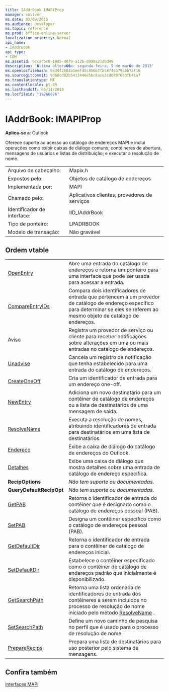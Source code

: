 ```yaml
---
title: IAddrBook IMAPIProp
manager: soliver
ms.date: 03/09/2015
ms.audience: Developer
ms.topic: reference
ms.prod: office-online-server
localization_priority: Normal
api_name:
- IAddrBook
api_type:
- COM
ms.assetid: 9ccacbc0-10d5-40f9-a12b-d090a21d0d49
description: '�ltima altera��o: segunda-feira, 9 de mar�o de 2015'
ms.openlocfilehash: 0e39f2603a1eef45c456b7fb58744b79c6b75f16
ms.sourcegitcommit: 9d60cd82b5413446e5bc8ace2cd689f683fb41a7
ms.translationtype: MT
ms.contentlocale: pt-BR
ms.lasthandoff: 06/11/2018
ms.locfileid: "19766876"
---
```

# <a name="iaddrbook--imapiprop"></a>IAddrBook: IMAPIProp

  
  
**Aplica-se a**: Outlook 
  
Oferece suporte ao acesso ao catálogo de endereços MAPI e inclui operações como exibir caixas de diálogo comuns; contêineres de abertura, mensagens de usuários e listas de distribuição; e executar a resolução de nome.
  
|||
|:-----|:-----|
|Arquivo de cabeçalho:  <br/> |Mapix.h  <br/> |
|Expostos pelo:  <br/> |Objetos de catálogo de endereços  <br/> |
|Implementada por:  <br/> |MAPI  <br/> |
|Chamado pelo:  <br/> |Aplicativos clientes, provedores de serviços  <br/> |
|Identificador de interface:  <br/> |IID_IAddrBook  <br/> |
|Tipo de ponteiro:  <br/> |LPADRBOOK  <br/> |
|Modelo de transação:  <br/> |Não gravável  <br/> |
   
## <a name="vtable-order"></a>Ordem vtable

|||
|:-----|:-----|
|[OpenEntry](iaddrbook-openentry.md) <br/> |Abre uma entrada do catálogo de endereços e retorna um ponteiro para uma interface que pode ser usada para acessar a entrada.  <br/> |
|[CompareEntryIDs](iaddrbook-compareentryids.md) <br/> |Compara dois identificadores de entrada que pertencem a um provedor de catálogo de endereço específico para determinar se eles se referem ao mesmo objeto de catálogo de endereços.  <br/> |
|[Aviso](iaddrbook-advise.md) <br/> |Registra um provedor de serviço ou cliente para receber notificações sobre alterações em uma ou mais entradas no catálogo de endereços.  <br/> |
|[Unadvise](iaddrbook-unadvise.md) <br/> |Cancela um registro de notificação que tenha estabelecido para uma entrada do catálogo de endereços.  <br/> |
|[CreateOneOff](iaddrbook-createoneoff.md) <br/> |Cria um identificador de entrada para um endereço one-off.  <br/> |
|[NewEntry](iaddrbook-newentry.md) <br/> |Adiciona um novo destinatário para um contêiner de catálogo de endereços ou a lista de destinatários de uma mensagem de saída.  <br/> |
|[ResolveName](iaddrbook-resolvename.md) <br/> |Executa a resolução de nomes, atribuindo identificadores de entrada para destinatários em uma lista de destinatários.  <br/> |
|[Endereço](iaddrbook-address.md) <br/> |Exibe a caixa de diálogo do catálogo de endereços do Outlook.  <br/> |
|[Detalhes](iaddrbook-details.md) <br/> |Exibe uma caixa de diálogo que mostra detalhes sobre uma entrada de catálogo de endereço específica.  <br/> |
|**RecipOptions** <br/> | *Não tem suporte ou documentadas.*  <br/> |
|**QueryDefaultRecipOpt** <br/> | *Não tem suporte ou documentadas.*  <br/> |
|[GetPAB](iaddrbook-getpab.md) <br/> |Retorna o identificador de entrada do contêiner que é designado como o catálogo de endereços pessoal (PAB).  <br/> |
|[SetPAB](iaddrbook-setpab.md) <br/> |Designa um contêiner específico como o catálogo de endereços pessoal (PAB).  <br/> |
|[GetDefaultDir](iaddrbook-getdefaultdir.md) <br/> |Retorna o identificador de entrada para o contêiner de catálogo de endereços inicial.  <br/> |
|[SetDefaultDir](iaddrbook-setdefaultdir.md) <br/> |Estabelece o contêiner especificado como o contêiner de catálogo de endereços padrão que inicialmente é disponibilizado.  <br/> |
|[GetSearchPath](iaddrbook-getsearchpath.md) <br/> |Retorna uma lista ordenada de identificadores de entrada dos contêineres a serem incluídos no processo de resolução de nome iniciado pelo método [ResolveName](iaddrbook-resolvename.md) .  <br/> |
|[SetSearchPath](iaddrbook-setsearchpath.md) <br/> |Define um novo caminho de pesquisa no perfil que é usado para o processo de resolução de nome.  <br/> |
|[PrepareRecips](iaddrbook-preparerecips.md) <br/> |Prepara uma lista de destinatários para uso posterior pelo sistema de mensagens.  <br/> |
   
## <a name="see-also"></a>Confira também



[Interfaces MAPI](mapi-interfaces.md)

